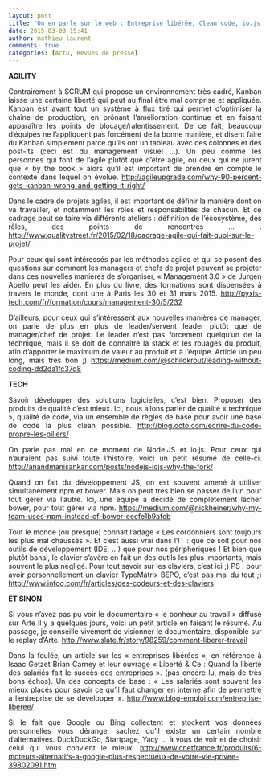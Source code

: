 ```yaml
---
layout: post
title: "On en parle sur le web : Entreprise libérée, Clean code, io.js, Leadership ..."
date: 2015-03-03 15:41
author: mathieu laurent
comments: true
categories: [Actu, Revues de presse]
---
```

<strong>AGILITY</strong>

<p style="text-align: justify;">Contrairement à SCRUM qui propose un environnement très cadré, Kanban laisse une certaine liberté qui peut au final être mal comprise et appliquée.
Kanban est avant tout un système à flux tiré qui permet d’optimiser la chaîne de production, en prônant l’amélioration continue et en faisant apparaître les points de blocage/ralentissement.
De ce fait, beaucoup d’équipes ne l’appliquent pas forcément de la bonne manière, et disent faire du Kanban simplement parce qu’ils ont un tableau avec des colonnes et des post-its (ceci est du management visuel …).
Un peu comme les personnes qui font de l’agile plutôt que d’être agile, ou ceux qui ne jurent que « by the book » alors qu’il est important de prendre en compte le contexte dans lequel on évolue.
<a title="http://agileupgrade.com/why-90-percent-gets-kanban-wrong-and-getting-it-right/" href="http://agileupgrade.com/why-90-percent-gets-kanban-wrong-and-getting-it-right/" target="_blank">http://agileupgrade.com/why-90-percent-gets-kanban-wrong-and-getting-it-right/</a></p>

<p style="text-align: justify;">Dans le cadre de projets agiles, il est important de définir la manière dont on va travailler, et notamment les rôles et responsabilités de chacun.
Et ce cadrage peut se faire via différents ateliers : définition de l’écosystème, des rôles, des points de rencontres … .
<a title="http://www.qualitystreet.fr/2015/02/18/cadrage-agile-qui-fait-quoi-sur-le-projet/" href="http://www.qualitystreet.fr/2015/02/18/cadrage-agile-qui-fait-quoi-sur-le-projet/" target="_blank">http://www.qualitystreet.fr/2015/02/18/cadrage-agile-qui-fait-quoi-sur-le-projet/</a></p>

<p style="text-align: justify;">Pour ceux qui sont intéressés par les méthodes agiles et qui se posent des questions sur comment les managers et chefs de projet peuvent se projeter dans ces nouvelles manières de s’organiser, « Management 3.0 » de Jurgen Apello peut les aider.
En plus du livre, des formations sont dispensées à travers le monde, dont une à Paris les 30 et 31 mars 2015.
<a title="http://pyxis-tech.com/fr/formation/cours/management-30/5/232" href="http://pyxis-tech.com/fr/formation/cours/management-30/5/232" target="_blank">http://pyxis-tech.com/fr/formation/cours/management-30/5/232</a></p>

<p style="text-align: justify;">D’ailleurs, pour ceux qui s’intéressent aux nouvelles manières de manager, on parle de plus en plus de leader/servent leader plutôt que de manager/chef de projet.
Le leader n’est pas forcement quelqu’un de la technique, mais il se doit de connaitre la stack et les rouages du produit, afin d’apporter le maximum de valeur au produit et à l’équipe.
Article un peu long, mais très bon ;)
<a title="https://medium.com/@schildkrout/leading-without-coding-dd2da1fc37d8" href="https://medium.com/@schildkrout/leading-without-coding-dd2da1fc37d8" target="_blank">https://medium.com/@schildkrout/leading-without-coding-dd2da1fc37d8</a></p>

<p style="text-align: justify;"><strong>TECH</strong></p>

<p style="text-align: justify;">Savoir développer des solutions logicielles, c’est bien. Proposer des produits de qualité c’est mieux.
Ici, nous allons parler de qualité « technique », qualité de code, via un ensemble de règles de base pour avoir une base de code la plus clean possible.
<a title="http://blog.octo.com/ecrire-du-code-propre-les-piliers/" href="http://blog.octo.com/ecrire-du-code-propre-les-piliers/" target="_blank">http://blog.octo.com/ecrire-du-code-propre-les-piliers/</a></p>

<p style="text-align: justify;">On parle pas mal en ce moment de Node.JS et io.js.
Pour ceux qui n’auraient pas suivi toute l’histoire, voici un petit résumé de celle-ci.
<a title="http://anandmanisankar.com/posts/nodejs-iojs-why-the-fork/" href="http://anandmanisankar.com/posts/nodejs-iojs-why-the-fork/" target="_blank">http://anandmanisankar.com/posts/nodejs-iojs-why-the-fork/</a></p>

<p style="text-align: justify;">Quand on fait du développement JS, on est souvent amené à utiliser simultanément npm et bower.
Mais on peut très bien se passer de l’un pour tout gérer via l’autre.
Ici, une équipe a décidé de complètement lâcher bower, pour tout gérer via npm.
<a title="https://medium.com/@nickheiner/why-my-team-uses-npm-instead-of-bower-eecfe1b9afcb" href="https://medium.com/@nickheiner/why-my-team-uses-npm-instead-of-bower-eecfe1b9afcb" target="_blank">https://medium.com/@nickheiner/why-my-team-uses-npm-instead-of-bower-eecfe1b9afcb</a></p>

<p style="text-align: justify;">Tout le monde (ou presque) connait l’adage « Les cordonniers sont toujours les plus mal chaussés ».
Et c’est aussi vrai dans l’IT : que ce soit pour nos outils de développement (IDE, …) que pour nos périphériques !
Et bien que plutôt banal, le clavier s’avère en fait un des outils les plus importants, mais souvent le plus négligé.
Pour tout savoir sur les claviers, c’est ici ;)
PS : pour avoir personnellement un clavier TypeMatrix BEPO, c’est pas mal du tout ;)
<a title="http://www.infoq.com/fr/articles/des-codeurs-et-des-claviers" href="http://www.infoq.com/fr/articles/des-codeurs-et-des-claviers" target="_blank">http://www.infoq.com/fr/articles/des-codeurs-et-des-claviers</a></p>

<p style="text-align: justify;"><strong>ET SINON</strong></p>

<p style="text-align: justify;">Si vous n’avez pas pu voir le documentaire « le bonheur au travail » diffusé sur Arte il y a quelques jours, voici un petit article en faisant le résumé.
Au passage, je conseille vivement de visionner le documentaire, disponible sur le replay d’Arte.
<a title="http://www.slate.fr/story/98259/comment-liberer-travail" href="http://www.slate.fr/story/98259/comment-liberer-travail" target="_blank">http://www.slate.fr/story/98259/comment-liberer-travail</a></p>

<p style="text-align: justify;">Dans la foulée, un article sur les « entreprises libérées », en référence à Isaac Getzet Brian Carney et leur ouvrage « Liberté &amp; Ce : Quand la liberté des salariés fait le succès des entreprises ». (pas encore lu, mais de très bons échos).
Un des concepts de base : « Les salariés sont souvent les mieux placés pour savoir ce qu’il faut changer en interne afin de permettre à l’entreprise de se développer ».
<a title="http://www.blog-emploi.com/entreprise-liberee/" href="http://www.blog-emploi.com/entreprise-liberee/" target="_blank">http://www.blog-emploi.com/entreprise-liberee/</a></p>

<p style="text-align: justify;">Si le fait que Google ou Bing collectent et stockent vos données personnelles vous dérange, sachez qu’il existe un certain nombre d’alternatives.
DuckDuckGo, Startpage, Yacy … à vous de voir et de choisir celui qui vous convient le mieux.
<a title="http://www.cnetfrance.fr/produits/6-moteurs-alternatifs-a-google-plus-respectueux-de-votre-vie-privee-39802091.htm" href="http://www.cnetfrance.fr/produits/6-moteurs-alternatifs-a-google-plus-respectueux-de-votre-vie-privee-39802091.htm" target="_blank">http://www.cnetfrance.fr/produits/6-moteurs-alternatifs-a-google-plus-respectueux-de-votre-vie-privee-39802091.htm</a></p>
